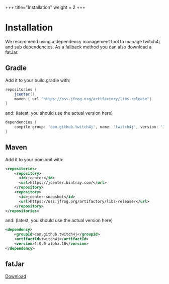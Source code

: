 +++
title="Installation"
weight = 2
+++

# Installation

We recommend using a dependency management tool to manage twitch4j and sub dependencies. As a fallback method you can also download a fatJar.

## Gradle
Add it to your build.gradle with:
```groovy
repositories {
	jcenter()
	maven { url "https://oss.jfrog.org/artifactory/libs-release"}
}
```
and: (latest, you should use the actual version here)

```groovy
dependencies {
    compile group: 'com.github.twitch4j', name: 'twitch4j', version: '1.0.0-alpha.10'
}
```

## Maven
Add it to your pom.xml with:
```xml
<repositories>
    <repository>
      <id>jcenter</id>
      <url>https://jcenter.bintray.com/</url>
    </repository>
    <repository>
	  <id>jcenter-snapshot</id>
	  <url>https://oss.jfrog.org/artifactory/libs-release/</url>
	</repository>
</repositories>
```
and: (latest, you should use the actual version here)

```xml
<dependency>
    <groupId>com.github.twitch4j</groupId>
    <artifactId>twitch4j</artifactId>
    <version>1.0.0-alpha.10</version>
</dependency>
```

## fatJar

[Download](http://localhost)
